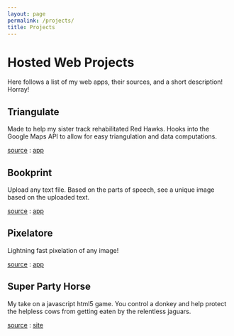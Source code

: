 ```yaml
---
layout: page
permalink: /projects/
title: Projects
---
```


# Hosted Web Projects

Here follows a list of my web apps, their sources, and a short description! Horray!

## Triangulate

Made to help my sister track rehabilitated Red Hawks. Hooks into the Google Maps API to allow for easy triangulation and data computations.

[source](https://github.com/theoperatore/triangulate) : [app](http://anpetersen.me/triangulate)

## Bookprint

Upload any text file. Based on the parts of speech, see a unique image based on the uploaded text.

[source](https://github.com/theoperatore/bookprint) : [app](http://anpetersen.me/bookprint)

## Pixelatore

Lightning fast pixelation of any image!

[source](https://github.com/theoperatore/pixelatore) : [app](http://anpetersen.me/pixelatore)

## Super Party Horse 

My take on a javascript html5 game. You control a donkey and help protect the helpless cows from getting eaten by the relentless jaguars.

[source](https://github.com/theoperatore/super-party-horse) : [site](http://anpetersen.me/super-party-horse)




